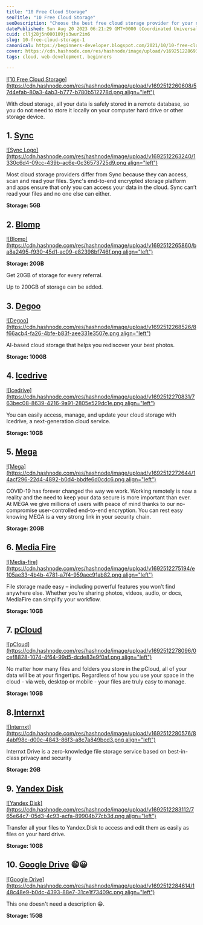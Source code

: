 ```yaml
---
title: "10 Free Cloud Storage"
seoTitle: "10 Free Cloud Storage"
seoDescription: "Choose the best free cloud storage provider for your needs today!"
datePublished: Sun Aug 20 2023 06:21:29 GMT+0000 (Coordinated Universal Time)
cuid: cllj28j5n000109js3wur2im6
slug: 10-free-cloud-storage-1
canonical: https://beginners-developer.blogspot.com/2021/10/10-free-cloud-storage.html
cover: https://cdn.hashnode.com/res/hashnode/image/upload/v1692512286935/6d3d6a18-69e7-47c0-b273-1f15c471f9cd.png
tags: cloud, web-development, beginners

---
```


[![10 Free Cloud Storage](https://cdn.hashnode.com/res/hashnode/image/upload/v1692512260608/57d4efab-80a3-4ab3-b777-b780b512278d.png align="left")](https://blogger.googleusercontent.com/img/a/AVvXsEiLuXKri8SsHrEZ13yGFs9VFJ6sB8vyR-n5c77UqxShAzdWGaK83y3oxQqxHCx7rQDRRpygYfUfOUMEbiwLJPOrKFQ530Bw-qYTTCek8AeJ4H7bwAFCm9Vdo-_sdhCHhLJN_vvSnvWJX1Mtuc93VAvCEjB1PylGAWrg_sZ_jY7K1dItKEigbF-eXb8p=s600)

With cloud storage, all your data is safely stored in a remote database, so you do not need to store it locally on your computer hard drive or other storage device.

## 1\. [Sync](https://www.sync.com/)

[![Sync Logo](https://cdn.hashnode.com/res/hashnode/image/upload/v1692512263240/1330c6d4-09cc-439b-ac6e-0c36573725d9.png align="left")](https://blogger.googleusercontent.com/img/a/AVvXsEgW1ykwTo1E_EEAJ7N9fUm-dfMkGjl_4BOF6GyoJk0XbhGMhqlrORS-OK53OqUBqh7DQuNv57OMKAFUxIW1-Dem1omP9DfCYn2N66CFM7kt_LHWve7dnyln_4qCPdEJjxE09dwG5YSMtVh2YHGNat5kw5-Z_af_PTDuFGsOYxyFgs9ZWWoI_Y4xPCD_=s189)

Most cloud storage providers differ from Sync because they can access, scan and read your files. Sync's end-to-end encrypted storage platform and apps ensure that only you can access your data in the cloud. Sync can’t read your files and no one else can either.

**Storage: 5GB**

## 2\. [Blomp](https://www.blomp.com/)

[![Blomp](https://cdn.hashnode.com/res/hashnode/image/upload/v1692512265860/ba8a2495-f930-45d1-ac09-e82398bf746f.png align="left")](https://blogger.googleusercontent.com/img/a/AVvXsEiFIr4SunSNeG5C8N_3e802dPOcOHCuVkcElyfFSAz1nkDRaqhZCi-iAPVwU-8jwUcjAL_KkgK-itAmwADsVlrlYB1qRgtdxrOwhpxrwOf_EKqmrXCqS7oHtdwjk9ELnU6lXcyuQ91NOCfUdoniw62CjtYAYrD48jFgLeixC_n_eMWVxK194CczGz1k=s175)

**Storage: 20GB**

Get 20GB of storage for every referral.

Up to 200GB of storage can be added.

## 3\. [Degoo](https://degoo.com/)

[![Degoo](https://cdn.hashnode.com/res/hashnode/image/upload/v1692512268526/8f66acb4-fa26-4bfe-b83f-aee331e3507e.png align="left")](https://blogger.googleusercontent.com/img/a/AVvXsEjVcm6f3BQXal3suBQbREHBsjKjjHTKkHgZPualD7SbizTd-w6_n3Wr9FgZJXE38zMx8wSxrJsz239j3zTXpMTGPcZbIP1H1nJcJ3VLoU5k23EegTXRPwMIjdBDoapvEEO7e9ezIO6QB6x72d_JK7UFpaCHhjulGxl_RWzvpY9ht3sYtI4kRuBxvmsV=s165)

AI-based cloud storage that helps you rediscover your best photos.

**Storage: 100GB**

## **4\.** [**Icedrive**](https://icedrive.net/)

[![Icedrive](https://cdn.hashnode.com/res/hashnode/image/upload/v1692512270831/763bec08-8639-4216-9a91-2805e529dc1e.png align="left")](https://blogger.googleusercontent.com/img/a/AVvXsEhBdZXEmF5Np6MBkHUu1Q77YW46SToPAoAe1pFxI8Run2fOVMSHSQwp5RbEHT_ZyW5N1q8SEzK5okwY6vFOa5oDEecHf1YnMXeO-e2EGzBPe4ERcbbUhshCn0UQGi6nLCmIHpBXLu9gXx6SeGCU_jOMBnQZ_-LbfRqpXRFEgs-j7JshqwpsAjoeGl6z=s202)

You can easily access, manage, and update your cloud storage with Icedrive, a next-generation cloud service.

**Storage: 10GB**

## **5\.** [**Mega**](https://mega.io/)

[![Mega](https://cdn.hashnode.com/res/hashnode/image/upload/v1692512272644/14acf296-22d4-4892-b0d4-bbdfe6d0cdc6.png align="left")](https://blogger.googleusercontent.com/img/a/AVvXsEgYFXjBRJWQuAVVgK-OZB6JNHitRYWFtwKxFK_ksqYj0vZKBDCjCdMHgFkZ_-Rhax-nmpoO-_J9dTpghQSmgQw-477pucFDmIERQqEGZtQiMVF4cWa5_ZBeUN60dWsAaD0ZN2gpOY3_jeTYs1hsVN2_ZXdPVqSi20Q_hehvN8bFzYozHg8_6mAg1B9E=s69)

COVID-19 has forever changed the way we work. Working remotely is now a reality and the need to keep your data secure is more important than ever. At MEGA we give millions of users with peace of mind thanks to our no-compromise user-controlled end-to-end encryption. You can rest easy knowing MEGA is a very strong link in your security chain.

**Storage: 20GB**

## 6\. [Media Fire](https://www.mediafire.com/)

[![Media-fire](https://cdn.hashnode.com/res/hashnode/image/upload/v1692512275194/e105ae33-4b4b-4781-a7f4-959aec91ab82.png align="left")](https://blogger.googleusercontent.com/img/a/AVvXsEg5LaEcO3QCQB5b_Ccxsn6QB8nUiCoImu3G7Ftegf7lx93AKNg2ApKoaeYQgwjhgvmkyrI4fpHDKBcOdFrFSMFo2kFqQX2U1eSi9lfGeotK4vk9jgBADv9mEZCAGGnDpHBJx_h45PS6Xzi_4T_ET2qPzuWnuZeQCwHAU6WDZqjRuUDSOlhhwyaKZ9nv=s256)

File storage made easy – including powerful features you won’t find anywhere else. Whether you’re sharing photos, videos, audio, or docs, MediaFire can simplify your workflow.

**Storage: 10GB**

## 7\. [pCloud](https://www.pcloud.com/)

[![pCloud](https://cdn.hashnode.com/res/hashnode/image/upload/v1692512278096/0cef8828-1074-4f64-99d5-dcde83e9f0af.png align="left")](https://blogger.googleusercontent.com/img/a/AVvXsEgrbraUZIifUxfk7wKGIAPnurGS0NzyVpExY-kPD1s8o8rI3KRTaUkC3lyT0HqUG9qth9-QmVI6fPvqma9e2GWBTU8bO6Gh2q2XDLCf5DoHUepQeEFYqOMwuvPE21uaf-XhKV2y6jfnyFgE29VlB4LLOHo0VsHGYzhIgTONqIQmlbygV6-9FZgOHdfE=s196)

No matter how many files and folders you store in the pCloud, all of your data will be at your fingertips. Regardless of how you use your space in the cloud - via web, desktop or mobile - your files are truly easy to manage.

**Storage: 10GB**

## 8.[Internxt](https://internxt.com/)

[![Internxt](https://cdn.hashnode.com/res/hashnode/image/upload/v1692512280576/84abf98c-d00c-4843-86f3-a8c7a849bcd3.png align="left")](https://blogger.googleusercontent.com/img/a/AVvXsEjFcPylmQHYuMWRvejJWCIA1DEyNG9zh9kk9eBU2zXkGJDuVVdQiX2RG11nzDUOlUG_3VXFiaWTXvP10vplohk8CJUL4jY4G2RvFbX1D3Rsxtoes27LprPEqTQnXUlmXOrUyNQgru-L06OdbgudMLQkK_ayXhjYKgpX-5EXxXxe2lPM6jr2NSJkssJS=s176)

Internxt Drive is a zero-knowledge file storage service based on best-in-class privacy and security

**Storage: 2GB**

## **9.** [**Yandex Disk**](https://disk.yandex.com/)

[![Yandex Disk](https://cdn.hashnode.com/res/hashnode/image/upload/v1692512283112/765e64c7-05d3-4c93-acfa-89904b77cb3d.png align="left")](https://blogger.googleusercontent.com/img/a/AVvXsEg-4JBsK1ZWYcMke-fTSa7NKC8XrOY6MEAUMaTTtQ_QOUDcdhASKrtPQwG3vupOuukqsyBMQBqzsLBV73npSCSxAOfzTOwISMhOY8WhgPNWCjG2Q0qSv552Oy94j7bRNHfma75wRFRKoQZlaOjvjE89mE8_f9wOyJdc6g3NRrjZjTFChMGR4XYbmFN6=s156)

Transfer all your files to Yandex.Disk to access and edit them as easily as files on your hard drive.

**Storage: 10GB**

## **10\.** [**Google Drive**](https://www.google.com/drive/) **😁😀**

[![Google Drive](https://cdn.hashnode.com/res/hashnode/image/upload/v1692512284614/148c48e9-b0dc-4393-88e7-31ce1f73409c.png align="left")](https://blogger.googleusercontent.com/img/a/AVvXsEhrJE4ldQgb6bqZySObb-K8kGDQ7wWtIC8gcjlYs1KHAEmbgMb-8zUGF7nk-zQhOmcaaI4sT1eLQqiOW_iq-xHKpZL_n6esPR5KPGUffOhSUb2iXqGNEWh1GbZkZbR1E7VEzGeqcrH8SMnT3Cv5SB08g9TEbwMCLymAvtgfR-IHYuzfD-HdV68D8RbS=s212)

This one doesn't need a description 😁.

**Storage: 15GB**